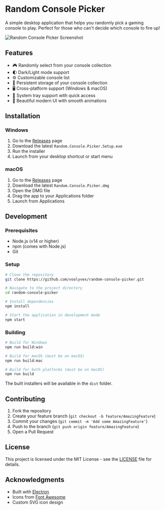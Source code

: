 # Random Console Picker

A simple desktop application that helps you randomly pick a gaming console to play. Perfect for those who can't decide which console to fire up!

![Random Console Picker Screenshot](assets/screenshot.png)

## Features

- 🎮 Randomly select from your console collection
- 🌓 Dark/Light mode support
- ⚙️ Customizable console list
- 💾 Persistent storage of your console collection
- 🖥️ Cross-platform support (Windows & macOS)
- 🎯 System tray support with quick access
- 🎨 Beautiful modern UI with smooth animations

## Installation

### Windows
1. Go to the [Releases](https://github.com/yourusername/random-console-picker/releases) page
2. Download the latest `Random.Console.Picker.Setup.exe`
3. Run the installer
4. Launch from your desktop shortcut or start menu

### macOS
1. Go to the [Releases](https://github.com/yourusername/random-console-picker/releases) page
2. Download the latest `Random.Console.Picker.dmg`
3. Open the DMG file
4. Drag the app to your Applications folder
5. Launch from Applications

## Development

### Prerequisites
- Node.js (v14 or higher)
- npm (comes with Node.js)
- Git

### Setup
```bash
# Clone the repository
git clone https://github.com/voolyvex/random-console-picker.git

# Navigate to the project directory
cd random-console-picker

# Install dependencies
npm install

# Start the application in development mode
npm start
```

### Building
```bash
# Build for Windows
npm run build:win

# Build for macOS (must be on macOS)
npm run build:mac

# Build for both platforms (must be on macOS)
npm run build
```

The built installers will be available in the `dist` folder.

## Contributing

1. Fork the repository
2. Create your feature branch (`git checkout -b feature/AmazingFeature`)
3. Commit your changes (`git commit -m 'Add some AmazingFeature'`)
4. Push to the branch (`git push origin feature/AmazingFeature`)
5. Open a Pull Request

## License

This project is licensed under the MIT License - see the [LICENSE](LICENSE) file for details.

## Acknowledgments

- Built with [Electron](https://www.electronjs.org/)
- Icons from [Font Awesome](https://fontawesome.com/)
- Custom SVG icon design
